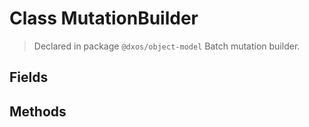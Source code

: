 # Class MutationBuilder
> Declared in package `@dxos/object-model`
Batch mutation builder.

## Fields

## Methods
